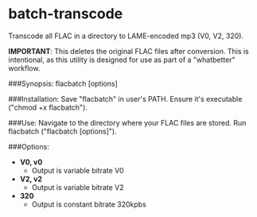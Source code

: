 # batch-transcode
Transcode all FLAC in a directory to LAME-encoded mp3 (V0, V2, 320).

**IMPORTANT**: This deletes the original FLAC files after conversion. This is intentional, as this utility is designed for use as part of a "whatbetter" workflow.

###Synopsis:
	flacbatch [options]

###Installation:
	Save "flacbatch" in user's PATH.
	Ensure it's executable ("chmod +x flacbatch").

###Use:
	Navigate to the directory where your FLAC files are stored.
	Run flacbatch ("flacbatch [options]").

###Options:
* **V0, v0**
	- Output is variable bitrate V0
* **V2, v2**
	- Output is variable bitrate V2
* **320**
	- Output is constant bitrate 320kpbs
